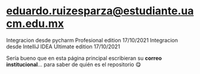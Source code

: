 #   eduardo.ruizesparza@estudiante.uacm.edu.mx
Integracion desde pycharm Profesional edition 17/10/2021
Integracion desde IntelliJ IDEA Ultimate edition 17/10/2021



Sería bueno que en esta página principal escribieran su <b>correo institucional</b>... para saber de quién es el repositorio 😋
